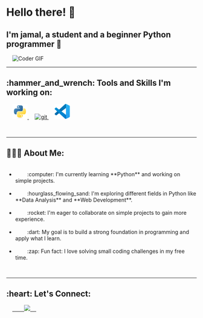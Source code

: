 <h1 align="left">Hello there! 👋</h1>

<h2 align="left">I'm jamal, a student and a beginner Python programmer 🐍</h2>
<p align="left">
    <img src="https://media.giphy.com/media/SWoSkN6DxTszqIKEqv/giphy.gif" alt="Coder GIF" width="500">
</p>

---

<h2 align="left">:hammer_and_wrench: Tools and Skills I'm working on:</h2>
<p align="left">
    <a href="https://www.python.org" target="_blank"> <img src="https://raw.githubusercontent.com/devicons/devicon/master/icons/python/python-original.svg" alt="python" width="40" height="40"/> </a>
    <a href="https://git-scm.com/" target="_blank"> <img src="https://www.vectorlogo.zone/logos/git-scm/git-scm-icon.svg" alt="git" width="40" height="40"/> </a>
    <a href="https://code.visualstudio.com/" target="_blank"> <img src="https://raw.githubusercontent.com/devicons/devicon/master/icons/vscode/vscode-original.svg" alt="vscode" width="40" height="40"/> </a>
</p>
<br>

---

<h2 align="left">👨🏻‍💻 About Me:</h2>
<ul>
    <li>
        :computer: I'm currently learning **Python** and working on simple projects.
    </li>
    <li>
        :hourglass_flowing_sand: I'm exploring different fields in Python like **Data Analysis** and **Web Development**.
    </li>
    <li>
        :rocket: I'm eager to collaborate on simple projects to gain more experience.
    </li>
    <li>
        :dart: My goal is to build a strong foundation in programming and apply what I learn.
    </li>
    <li>
        :zap: Fun fact: I love solving small coding challenges in my free time.
    </li>
</ul>
<br>

---

<h2 align="left">:heart: Let's Connect:</h2>
<p align="left">
    <a href="https://www.linkedin.com/in/sivramshastri" target="_blank">
        <img src="https://img.shields.io/badge/-jamal332-blue?style=flat-square&logo=Linkedin&logoColor=white"/>
    </a>
</p>
